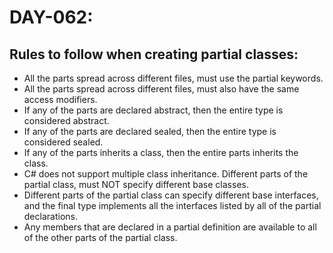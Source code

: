 # DAY-062:

## Rules to follow when creating partial classes:

- All the parts spread across different files, must use the partial keywords.
- All the parts spread across different files, must also have the same access modifiers.
- If any of the parts are declared abstract, then the entire type is considered abstract.
- If any of the parts are declared sealed, then the entire type is considered sealed.
- If any of the parts inherits a class, then the entire parts inherits the class.
- C# does not support multiple class inheritance. Different parts of the partial class, must NOT specify different base classes.
- Different parts of the partial class can specify different base interfaces, and the final type implements all the interfaces listed by all of the partial declarations.
- Any members that are declared in a partial definition are available to all of the other parts of the partial class.
